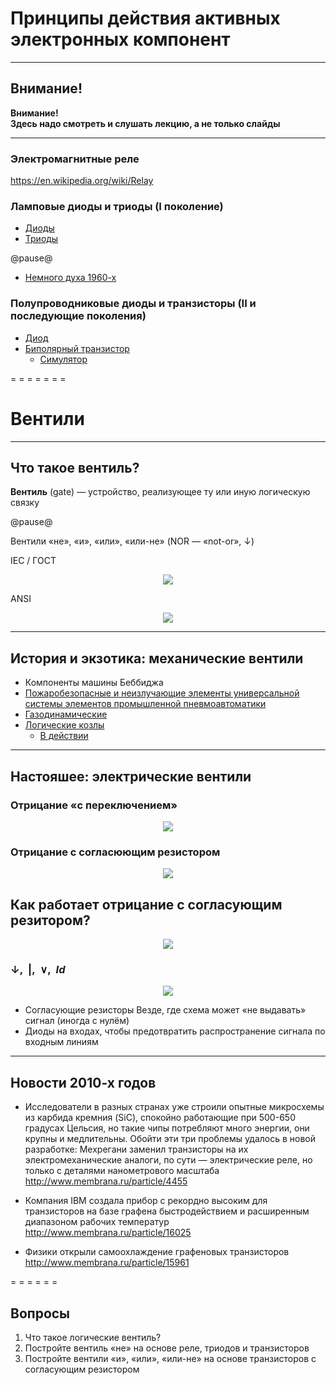 <!-- -*- coding: utf-8 -*- -->
<span id="slides-title" hidden>Основы схемотехники</span>

# Принципы действия активных электронных компонент

- - - - - -

## Внимание!

**Внимание!\
Здесь надо смотреть и слушать лекцию, а не только слайды**

- - - - - -

### Электромагнитные реле

https://en.wikipedia.org/wiki/Relay


### Ламповые диоды и триоды (I поколение)

* [Диоды](https://en.wikipedia.org/wiki/Vacuum_tube#Diodes)
* [Триоды](https://en.wikipedia.org/wiki/Vacuum_tube#Triodes)
  
@pause@

* [Немного духа 1960-х](https://youtu.be/DEewNHWgqFU)

### Полупроводниковые диоды и транзисторы (II и последующие поколения)

* [Диод](hhttps://en.wikipedia.org/wiki/Diode)
* [Биполярный транзистор](https://en.wikipedia.org/wiki/Bipolar_junction_transistor)
  * [Симулятор](https://learnabout-electronics.org/Semiconductors/bjt_04.php)

= = = = = = =

# Вентили

- - - - - -

## Что такое вентиль?

**Вентиль** (gate) — устройство, реализующее ту или иную логическую связку

@pause@

Вентили «не», «и», «или», «или-не» (NOR — «not-or», $\downarrow$)

IEC / ГОСТ

<div style="text-align: center;">

![](images/11.gates_IEC.png) <!--.element: style="width: 80%;" -->

</div>

ANSI

<div style="text-align: center;">

![](images/11.gates_ANSI.png) <!--.element: style="width: 80%;" -->

</div>


- - - - - -

История и экзотика: механические вентили
--------------------

-   Компоненты машины Беббиджа
-   [Пожаробезопасные и неизлучающие элементы универсальной системы
    элементов промышленной пневмоавтоматики](http://bse.sci-lib.com/particle017859.html)
-   [Газодинамические](https://youtu.be/yvANcR4mQ7M)
-   [Логические козлы](http://www.robives.com/category/product_tags/logic_goats)
    -   [В действии](https://youtu.be/vu3o6JNclRQ)

- - - - - -

Настояшее: электрические вентили
---------------------

### Отрицание «с переключением»

<div style="text-align: center;">

![](images/11.not_switch.svg) <!--.element: style="width: 35%;" -->

</div>


### Отрицание с согласюющим резистором

<div style="text-align: center;">

![](images/11.not_resist.svg) <!--.element: style="width: 40%;" -->

</div

- - - - - -

## Как работает отрицание с согласующим резитором?

<div style="text-align: center;">

![](images/11.not_resist_physics.svg) <!--.element: style="width: 80%;" -->

</div

- - - - - -

### $\downarrow$,  $|$,  $\lor$,  $Id$

<div style="text-align: center;">

![](images/11.transistor-gates.svg) <!--.element: style="width: 75%;" -->

</div>

* Согласующие резисторы Везде, где схема может «не выдавать» сигнал (иногда с нулём)
* Диоды на входах, чтобы предотвратить распространение сигнала по входным линиям

- - - - - -

## Новости 2010-х годов

* Исследователи в разных странах уже строили опытные микросхемы из карбида кремния (SiC), спокойно работающие при 500-650 градусах Цельсия, но такие чипы потребляют много энергии, они крупны и медлительны. Обойти эти три проблемы удалось в новой разработке: Мехрегани заменил транзисторы на их электромеханические аналоги, по сути — электрические реле, но только с деталями нанометрового масштаба http://www.membrana.ru/particle/4455

* Компания IBM создала прибор с рекордно высоким для транзисторов на базе графена быстродействием и
  расширенным диапазоном рабочих температур http://www.membrana.ru/particle/16025

* Физики открыли самоохлаждение графеновых транзисторов http://www.membrana.ru/particle/15961

= = = = = =

## Вопросы

1. Что такое логические вентиль?
2. Постройте вентиль «не» на основе реле, триодов и транзисторов
3. Постройте вентили «и», «или», «или-не» на основе транзисторов с согласующим резистором
